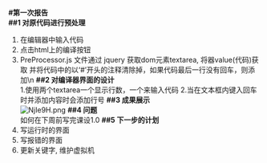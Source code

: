 **#第一次报告**<br>
**##1 对原代码进行预处理**<br>
1. 在编辑器中输入代码
2. 点击html上的编译按钮
3. PreProcessor.js 文件通过 jquery 获取dom元素textarea, 将器value(代码)获取
并将代码中的以‘#’开头的注释清除掉，如果代码最后一行没有回车，则添加\n
**##2 对编译器界面的设计**<br>
1.使用两个textarea一个显示行数，一个来输入代码
2.当在文本框内键入回车时并添加内容时会添加行号
**##3 成果展示**<br>
![NjIe9H.png](https://s1.ax1x.com/2020/07/03/NjIe9H.png)
**##4 问题**<br>
如何在下周前写完课设1.0
**##5 下一步的计划**<br>
1. 写运行时的界面
2. 写报错的界面
3. 更新关键字, 维护虚拟机
